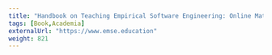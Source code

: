 ```yaml
---
title: "Handbook on Teaching Empirical Software Engineering: Online Materials"
tags: [Book,Academia]
externalUrl: "https://www.emse.education"
weight: 821
---
```

